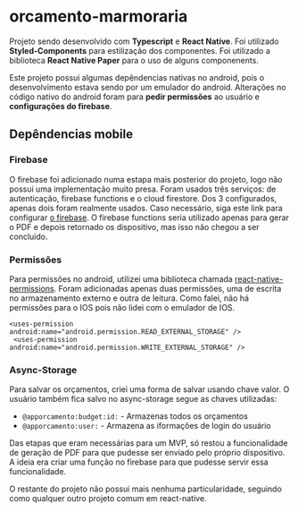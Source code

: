 # orcamento-marmoraria

Projeto sendo desenvolvido com **Typescript** e **React Native**.
Foi utilizado **Styled-Components** para estilização dos componentes.
Foi utilizado a biblioteca **React Native Paper** para o uso de alguns componenents.

Este projeto possui algumas depêndencias nativas no android, pois o desenvolvimento estava sendo por um emulador do 
android. Alterações no código nativo do android foram para **pedir permissões** ao usuário e **configurações do firebase**.

## Depêndencias mobile

### Firebase
O firebase foi adicionado numa estapa mais posterior do projeto, logo não possui uma implementação muito presa. Foram
usados três serviços: de autenticação, firebase functions e o cloud firestore. Dos 3 configurados, apenas dois foram
realmente usados. Caso necessário, siga este link para configurar [o firebase](https://rnfirebase.io/).
O firebase functions seria utilizado apenas para gerar o PDF e depois retornado os dispositivo, mas isso não chegou a ser
concluido.

### Permissões
Para permissões no android, utilizei uma biblioteca chamada [react-native-permissions](https://github.com/zoontek/react-native-permissions).
Foram adicionadas apenas duas permissões, uma de escrita no armazenamento externo e outra de leitura. Como falei, não há
permissões para o IOS pois não lidei com o emulador de IOS.

```
<uses-permission android:name="android.permission.READ_EXTERNAL_STORAGE" />
 <uses-permission android:name="android.permission.WRITE_EXTERNAL_STORAGE" />
```

### Async-Storage
  Para salvar os orçamentos, criei uma forma de salvar usando chave valor. O usuário também fica salvo no async-storage
  segue as chaves utilizadas:

  * ``@apporcamento:budget:id:`` - Armazenas todos os orçamentos
  * ``@apporcamento:user:`` - Armazena as iformações de login do usuário

Das etapas que eram necessárias para um MVP, só restou a funcionalidade de geração de PDF para que pudesse ser enviado
pelo próprio dispositivo. A ideia era criar uma função no firebase para que pudesse servir essa funcionalidade.

O restante do projeto não possui mais nenhuma particularidade, seguindo como qualquer outro projeto comum em react-native.


